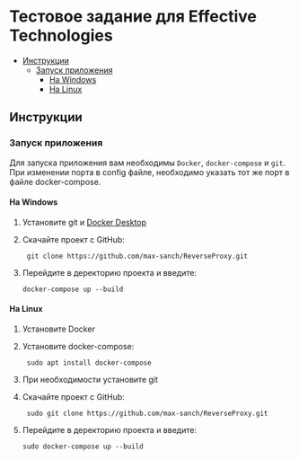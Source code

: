 # Тестовое задание для Effective Technologies


* [Инструкции](#guides)
    * [Запуск приложения](#launch-app)
        * [На Windows](#Windows)
        * [На Linux](#Linux)

## <a name="guides"></a> Инструкции

### <a name="launch-app"></a>Запуск приложения

Для запуска приложения вам необходимы `Docker`, `docker-compose` и `git`.
<br>
При изменении порта в config файле, необходимо указать тот же порт в файле docker-compose.


#### <a name="Windows"></a>На Windows

1) Установите git и [Docker Desktop](https://www.docker.com/products/docker-desktop)

2) Скачайте проект с GitHub:

        git clone https://github.com/max-sanch/ReverseProxy.git

3) Перейдите в деректорию проекта и введите:

       docker-compose up --build

#### <a name="Linux"></a>На Linux

1) Установите Docker

2) Установите docker-compose:

        sudo apt install docker-compose

3) При необходимости установите git

4) Скачайте проект с GitHub:

        sudo git clone https://github.com/max-sanch/ReverseProxy.git

5) Перейдите в деректорию проекта и введите:

       sudo docker-compose up --build